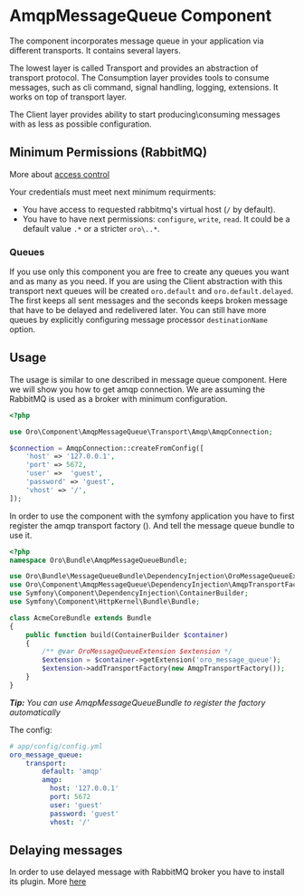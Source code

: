 AmqpMessageQueue Component
==========================

The component incorporates message queue in your application via different transports.
It contains several layers.

The lowest layer is called Transport and provides an abstraction of transport protocol.
The Consumption layer provides tools to consume messages, such as cli command, signal handling, logging, extensions.
It works on top of transport layer.

The Client layer provides ability to start producing\consuming messages with as less as possible configuration.

Minimum Permissions (RabbitMQ)
------------------------------

More about [access control](https://www.rabbitmq.com/access-control.html)

Your credentials must meet next minimum requirments:

* You have access to requested rabbitmq's virtual host (`/` by default).
* You have to have next permissions: `configure`, `write`, `read`. It could be a default value `.*` or a stricter `oro\..*`.

### Queues

If you use only this component you are free to create any queues you want and as many as you need.
If you are using the Client abstraction with this transport
next queues will be created `oro.default` and `oro.default.delayed`.
The first keeps all sent messages and the seconds keeps broken message that have to be delayed and redelivered later.
You can still have more queues by explicitly configuring message processor `destinationName` option.

Usage
-----

The usage is similar to one described
in message queue component.
Here we will show you how to get amqp connection. We are assuming the RabbitMQ is used as a broker with minimum configuration.

```php
<?php

use Oro\Component\AmqpMessageQueue\Transport\Amqp\AmqpConnection;

$connection = AmqpConnection::createFromConfig([
    'host' => '127.0.0.1', 
    'port' => 5672, 
    'user' =>  'guest', 
    'password' => 'guest', 
    'vhost' => '/',
]);
```

In order to use the component with the symfony application you have to first register the amqp transport factory ().
And tell the message queue bundle to use it.
 
```php
<?php 
namespace Oro\Bundle\AmqpMessageQueueBundle;

use Oro\Bundle\MessageQueueBundle\DependencyInjection\OroMessageQueueExtension;
use Oro\Component\AmqpMessageQueue\DependencyInjection\AmqpTransportFactory;
use Symfony\Component\DependencyInjection\ContainerBuilder;
use Symfony\Component\HttpKernel\Bundle\Bundle;

class AcmeCoreBundle extends Bundle
{
    public function build(ContainerBuilder $container)
    {
        /** @var OroMessageQueueExtension $extension */
        $extension = $container->getExtension('oro_message_queue');
        $extension->addTransportFactory(new AmqpTransportFactory());
    }
}

```

_**Tip:** You can use AmqpMessageQueueBundle to register the factory automatically_

The config:

```yaml
# app/config/config.yml
oro_message_queue:
    transport:
        default: 'amqp'
        amqp: 
          host: '127.0.0.1'
          port: 5672
          user: 'guest' 
          password: 'guest'
          vhost: '/'
```

Delaying messages
-----------------

In order to use delayed message with RabbitMQ broker you have to install its plugin.
More [here](https://www.rabbitmq.com/blog/2015/04/16/scheduling-messages-with-rabbitmq/)
